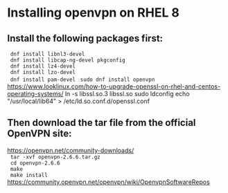 # Installing openvpn on RHEL 8

## Install the following packages first:
` dnf install libnl3-devel`  
` dnf install libcap-ng-devel pkgconfig`   
` dnf install lz4-devel`  
` dnf install lzo-devel`  
` dnf install pam-devel` 
` sudo dnf install openvpn`
https://www.looklinux.com/how-to-upgrade-openssl-on-rhel-and-centos-operating-systems/
ln -s libssl.so.3 libssl.so
sudo ldconfig
echo "/usr/local/lib64" > /etc/ld.so.conf.d/openssl.conf

## Then download the tar file from the official OpenVPN site:  
https://openvpn.net/community-downloads/  
` tar -xvf openvpn-2.6.6.tar.gz`  
` cd openvpn-2.6.6`  
` make`  
` make install`
https://community.openvpn.net/openvpn/wiki/OpenvpnSoftwareRepos


